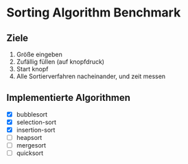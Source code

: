 # Sorting Algorithm Benchmark

## Ziele

1. Größe eingeben
2. Zufällig füllen (auf knopfdruck)
3. Start knopf
4. Alle Sortierverfahren nacheinander, und zeit messen

## Implementierte Algorithmen

- [x] bubblesort
- [x] selection-sort
- [x] insertion-sort
- [ ] heapsort
- [ ] mergesort
- [ ] quicksort
